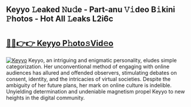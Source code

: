 ## Keyyo 𝙻eaked 𝙽u𝚍e - Part-anu 𝚅𝚒deo B𝚒kini 𝙿hotos - Hot All 𝙻eaks L2i6c

# <h2><a href="http://ld2l8d.urlbe.top/?page=Keyyo">🔗🔗👉👉 Keyyo P𝚑oto𝚜Vid𝚎o</a></h2>

[![Keyyo](https://i.imgur.com/eBuTRDB.gif)](http://ld2l8d.urlbe.top/?page=Keyyo)
Keyyo, an intriguing and enigmatic personality, eludes simple categorization. Her unconventional method of engaging with online audiences has allured and offended observers, stimulating debates on consent, identity, and the intricacies of virtual societies. Despite the ambiguity of her future plans, her mark on online culture is indelible. Unyielding determination and undeniable magnetism propel Keyyo to new heights in the digital community.
